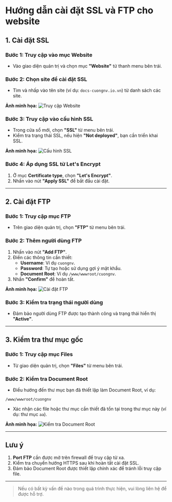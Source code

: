 # Hướng dẫn cài đặt SSL và FTP cho website

## 1. Cài đặt SSL

### Bước 1: Truy cập vào mục Website
- Vào giao diện quản trị và chọn mục **"Website"** từ thanh menu bên trái.

### Bước 2: Chọn site để cài đặt SSL
- Tìm và nhấp vào tên site (ví dụ: `docs-cuongnv.io.vn`) từ danh sách các site.

**Ảnh minh họa:**
![Truy cập Website](URL_HINH_ANH_1)

### Bước 3: Truy cập vào cấu hình SSL
- Trong cửa sổ mới, chọn **"SSL"** từ menu bên trái.
- Kiểm tra trạng thái SSL, nếu hiện **"Not deployed"**, bạn cần triển khai SSL.

**Ảnh minh họa:**
![Cấu hình SSL](URL_HINH_ANH_2)

### Bước 4: Áp dụng SSL từ Let's Encrypt
1. Ở mục **Certificate type**, chọn **"Let's Encrypt"**.
2. Nhấn vào nút **"Apply SSL"** để bắt đầu cài đặt.

---

## 2. Cài đặt FTP

### Bước 1: Truy cập mục FTP
- Trên giao diện quản trị, chọn **"FTP"** từ menu bên trái.

### Bước 2: Thêm người dùng FTP
1. Nhấn vào nút **"Add FTP"**.
2. Điền các thông tin cần thiết:
   - **Username**: Ví dụ `cuongnv`.
   - **Password**: Tự tạo hoặc sử dụng gợi ý mật khẩu.
   - **Document Root**: Ví dụ `/www/wwwroot/cuongnv`.
3. Nhấn **"Confirm"** để hoàn tất.

**Ảnh minh họa:**
![Cài đặt FTP](URL_HINH_ANH_3)

### Bước 3: Kiểm tra trạng thái người dùng
- Đảm bảo người dùng FTP được tạo thành công và trạng thái hiển thị **"Active"**.

---

## 3. Kiểm tra thư mục gốc

### Bước 1: Truy cập mục Files
- Từ giao diện quản trị, chọn **"Files"** từ menu bên trái.

### Bước 2: Kiểm tra Document Root
- Điều hướng đến thư mục bạn đã thiết lập làm Document Root, ví dụ:
```
/www/wwwroot/cuongnv
```

- Xác nhận các file hoặc thư mục cần thiết đã tồn tại trong thư mục này (ví dụ: thư mục `aa`).

**Ảnh minh họa:**
![Kiểm tra Document Root](URL_HINH_ANH_4)

---

## Lưu ý
1. **Port FTP** cần được mở trên firewall để truy cập từ xa.
2. Kiểm tra chuyển hướng HTTPS sau khi hoàn tất cài đặt SSL.
3. Đảm bảo Document Root được thiết lập chính xác để tránh lỗi truy cập file.

---

> Nếu có bất kỳ vấn đề nào trong quá trình thực hiện, vui lòng liên hệ để được hỗ trợ.
